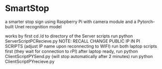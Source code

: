 # SmartStop
a smarter stop sign using Raspberry Pi with camera module and a Pytorch-built Unet recognition model

works by first cd /d to directory of the Server scripts
run python ServerScriptPCRecieve.py
NOTE: RECALL CHANGE PUBLIC IP IN PI SCRIPTS (adjust IP name upon reconnecting to WIFI)
run both laptop scripts first (they wait for connection to rPI)
after laptop ready, 
run python ClientScriptPYSend.py (will stop automatically after 2 minutes)
run python ClientScriptPYrecieve.py

